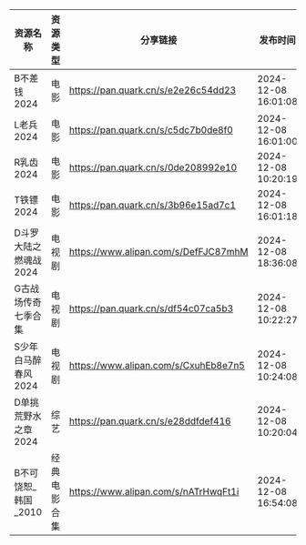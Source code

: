 | 资源名称          | 资源类型   | 分享链接                                 | 发布时间                |
| ------------- | ------ | ------------------------------------ | ------------------- |
| B不差钱2024      | 电影     | https://pan.quark.cn/s/e2e26c54dd23  | 2024-12-08 16:01:08 |
| L老兵2024       | 电影     | https://pan.quark.cn/s/c5dc7b0de8f0  | 2024-12-08 16:01:00 |
| R乳齿2024       | 电影     | https://pan.quark.cn/s/0de208992e10  | 2024-12-08 10:20:19 |
| T铁镖2024       | 电影     | https://pan.quark.cn/s/3b96e15ad7c1  | 2024-12-08 16:01:18 |
| D斗罗大陆之燃魂战2024 | 电视剧    | https://www.alipan.com/s/DefFJC87mhM | 2024-12-08 18:36:08 |
| G古战场传奇七季合集    | 电视剧    | https://pan.quark.cn/s/df54c07ca5b3  | 2024-12-08 10:22:27 |
| S少年白马醉春风2024  | 电视剧    | https://www.alipan.com/s/CxuhEb8e7n5 | 2024-12-08 10:24:08 |
| D单挑荒野水之章2024  | 综艺     | https://pan.quark.cn/s/e28ddfdef416  | 2024-12-08 10:20:04 |
| B不可饶恕_韩国_2010 | 经典电影合集 | https://www.alipan.com/s/nATrHwqFt1i | 2024-12-08 16:54:08 |
